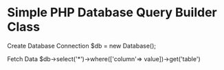# Simple PHP Database Query Builder Class

Create Database Connection
$db = new Database();

Fetch Data
$db->select('*')->where(['column'=> value])->get('table')